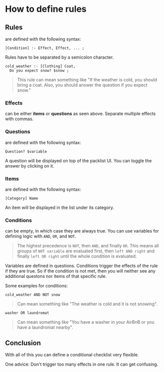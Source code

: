 # How to define rules

## Rules

are defined with the following syntax:

```
[Condition] :- Effect, Effect, ... ;
```

Rules have to be separated by a semicolon character.

```
cold_weather :- [Clothing] Coat,
  Do you expect snow? $snow ;
```

> This rule can mean something like "If the weather is cold, you should bring a coat. Also, you should answer the question if you expect snow."

### Effects

can be either **items** or **questions** as seen above.
Separate multiple effects with commas.

### Questions

are defined with the following syntax:

```
Question? $variable
```

A question will be displayed on top of the packlist UI.
You can toggle the answer by clicking on it.

### Items

are defined with the following syntax:

```
[Category] Name
```

An item will be displayed in the list under its category.

### Conditions

can be empty, in which case they are always true.
You can use variables for defining logic with `AND`, `OR`, and `NOT`.

> The highest precedence is `NOT`, then `AND`, and finally `OR`. This means all groups of `NOT variable` are evaluated first, then `left AND right` and finally `left OR right` until the whole condition is evaluated.

Variables are defined in questions.
Conditions trigger the effects of the rule if they are true. So if the condition is not met, then you will neither see any additional questons nor items of that specific rule.

Some examples for conditions:

```
cold_weather AND NOT snow
```

> Can mean something like "The weather is cold and it is not snowing".

```
washer OR laundromat
```

> Can mean something like "You have a washer in your AirBnB or you have a laundromat nearby".

## Conclusion

With all of this you can define a conditional checklist very flexible.

One advice:
Don't trigger too many effects in one rule. It can get confusing.
